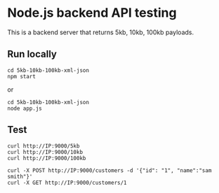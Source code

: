 # Node.js backend API testing
This is a backend server that returns 5kb, 10kb, 100kb payloads.

## Run locally
```
cd 5kb-10kb-100kb-xml-json
npm start
```

or

```
cd 5kb-10kb-100kb-xml-json
node app.js
```

## Test
```
curl http://IP:9000/5kb
curl http://IP:9000/10kb
curl http://IP:9000/100kb
```

```
curl -X POST http://IP:9000/customers -d '{"id": "1", "name":"sam smith"}'
curl -X GET http://IP:9000/customers/1
```
